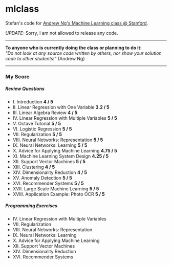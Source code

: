 mlclass
=======

Stefan's code for [Andrew Ng's Machine Learning class @ Stanford](https://class.coursera.org/ml-005).

*UPDATE:* Sorry, I am not allowed to release any code.

---

**To anyone who is currently doing the class or planning to do it:** <br>
*"Do not look at any source code written by others, nor show your solution code to other students!"* (Andrew Ng)

---

### My Score
##### Review Questions 

* I. Introduction **4 / 5**
* II. Linear Regression with One Variable **3.2 / 5**
* III. Linear Algebra Review **4 / 5**
* IV. Linear Regression with Multiple Variables **5 / 5**
* V. Octave Tutorial **5 / 5**
* VI. Logistic Regression **5 / 5**
* VII. Regularization **5 / 5**
* VIII. Neural Networks: Representation **5 / 5**
* IX. Neural Networks: Learning **5 / 5**
* X. Advice for Applying Machine Learning **4.75 / 5**
* XI. Machine Learning System Design **4.25 / 5**
* XII. Support Vector Machines **5 / 5**
* XIII. Clustering **4 / 5**
* XIV. Dimensionality Reduction **4 / 5**
* XV. Anomaly Detection **5 / 5**
* XVI. Recommender Systems **5 / 5**
* XVII. Large Scale Machine Learning **5 / 5**
* XVIII. Application Example: Photo OCR **5 / 5**

##### Programming Exercises

* IV. Linear Regression with Multiple Variables 
* VII. Regularization 
* VIII. Neural Networks: Representation
* IX. Neural Networks: Learning
* X. Advice for Applying Machine Learning
* XII. Support Vector Machines 
* XIV. Dimensionality Reduction
* XVI. Recommender Systems




